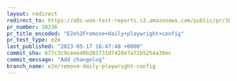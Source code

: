 ```yaml
---
layout: redirect
redirect_to: https://a8c-woo-test-reports.s3.amazonaws.com/public/pr/38336/e2e/index.html
pr_number: 38336
pr_title_encoded: "E2e%2Fremove+daily+playwright+config"
pr_test_type: e2e
last_published: "2023-05-17 16:47:48 +0000"
commit_sha: 677c3c9ceee40b201731d7428e7a72b5254a39ec
commit_message: "Add changelog"
branch_name: e2e/remove-daily-playwright-config
---
```

